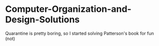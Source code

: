 # Computer-Organization-and-Design-Solutions
Quarantine is pretty boring, so I started solving Patterson's book for fun (not)
